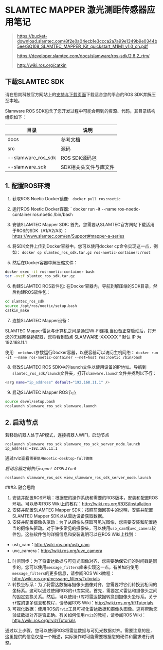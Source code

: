 # SLAMTEC MAPPER 激光测距传感器应用笔记

> https://bucket-download.slamtec.com/8f2e0a04ecb1e3ccca2a7a99e1349b9e0344b5ee/SQ108_SLAMTEC_MAPPER_Kit_quickstart_M1M1_v1.0_cn.pdf
>
> https://developer.slamtec.com/docs/slamware/ros-sdk/2.8.2_rtm/
>
> http://wiki.ros.org/catkin

## 下载SLAMTEC SDK

请在思岚科技官方网站上的[支持与下载页面](https://www.slamtec.com/cn/support)下载适合您的平台的ROS SDK并解压至本地。	

Slamware ROS SDK包含了您开发过程中可能会用到的资源、代码，其目录结构组织如下：

| 目录               | 说明                  |
| ------------------ | --------------------- |
| docs               | 参考文档              |
| src                | 源码                  |
| --slamware_ros_sdk | ROS SDK源码包         |
| --slamware_sdk     | SDK相关头文件与库文件 |

## 1. 配置ROS环境

1. 获取ROS Noetic Docker镜像:
` docker pull ros:noetic`

2. 运行ROS Noetic Docker容器:
` docker run -it --name ros-noetic-container ros:noetic /bin/bash

3. 安装SLAMTEC Mapper SDK: 首先，您需要从SLAMTEC官方网站下载适用于ROS的SDK（A1/A2/A3）：https://www.slamtec.com/en/Support#mapper-a-series

4. 将SDK文件上传到Docker容器中。您可以使用docker cp命令实现这一点，例如：
`docker cp slamtec_ros_sdk.tar.gz ros-noetic-container:/root`

5. 然后在Docker容器中解压缩文件：

```bash
docker exec -it ros-noetic-container bash
tar -xvzf slamtec_ros_sdk.tar.gz
```

6. 构建SLAMTEC ROS软件包: 在Docker容器内，导航到解压缩的SDK目录，然后构建ROS软件包：
```bash
cd slamtec_ros_sdk 
source /opt/ros/noetic/setup.bash 
catkin_make
```

7. 连接SLAMTEC Mapper设备： 

  SLAMTEC Mapper雷达与计算机之间是通过Wi-Fi连接,当设备正常启动后，打开您的无线网络适配器，您将看到热点 SLAMWARE-XXXXXX “ 默认 IP 为 192.168.11.1
  
  使用`--net=host`参数运行Docker容器，以便容器可以访问主机网络：
`docker run -it --name ros-noetic-container --net=host ros:noetic /bin/bash`

8. 修改SLAMTEC ROS SDK中的launch文件以使用设备的IP地址。导航到`slamtec_ros_sdk/launch`文件夹，打开`slamware.launch`文件并找到以下行：
```bash 
<arg name="ip_address" default="192.168.11.1" />
```

9. 启动SLAMTEC Mapper ROS节点

```bash
source devel/setup.bash
roslaunch slamware_ros_sdk slamware.launch
```

## 2. 启动节点

若移动机器人处于AP模式，连接机器人WIFI，启动节点

```
roslaunch slamware_ros_sdk slamware_ros_sdk_server_node.launch ip_address:=192.168.11.1
```

通过rviz查看`需要使用noetic-desktop-full镜像`

*启动容器之前执行`export DISPLAY=:0`*

```
roslaunch slamware_ros_sdk view_slamware_ros_sdk_server_node.launch
```



###3. 融合思路

1. 安装并配置ROS环境：根据您的操作系统和需要的ROS版本，安装和配置ROS环境。可以参考ROS Wiki上的教程：http://wiki.ros.org/ROS/Installation
2. 安装并配置SLAMTEC Mapper SDK：按照前面回答中的说明，安装并配置SLAMTEC Mapper SDK以从雷达设备获取数据。
3. 安装并配置摄像头驱动：为了从摄像头获取可见光图像，您需要安装和配置适当的摄像头驱动。对于许多常见的摄像头，可以使用`usb_cam`或`uvc_camera`软件包。这些软件包的详细信息和安装说明可以在ROS Wiki上找到：

- usb_cam：http://wiki.ros.org/usb_cam
- uvc_camera：http://wiki.ros.org/uvc_camera

1. 时间同步：为了将雷达数据与可见光图像对齐，您需要确保它们的时间戳是同步的。您可以使用`message_filters`库来实现这一点。有关如何使用`message_filters`的更多信息，请参阅ROS Wiki教程：http://wiki.ros.org/message_filters/Tutorials
2. 转换坐标系：为了将雷达数据与摄像头图像对齐，您需要将它们转换到相同的坐标系。这可以通过使用ROS的`tf`库实现。首先，需要定义雷达和摄像头之间的固定变换关系。然后，可以使用`tf`库将雷达数据转换到摄像头坐标系。关于`tf`库的更多信息和教程，请参阅ROS Wiki：http://wiki.ros.org/tf/Tutorials
3. 可视化数据：使用ROS的`rviz`工具可视化雷达数据和摄像头图像。这将帮助您验证数据对齐是否正确。有关如何使用`rviz`的教程，请参阅ROS Wiki：http://wiki.ros.org/rviz/Tutorials

通过以上步骤，您可以使用ROS将雷达数据与可见光数据对齐。需要注意的是，这里提供的信息仅是一个概述，实际操作时可能需要根据您的硬件和需求进行调整。